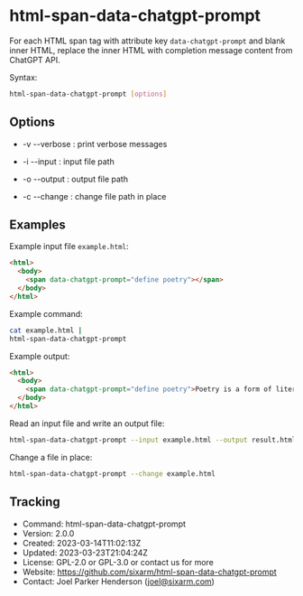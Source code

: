 # html-span-data-chatgpt-prompt

For each HTML span tag with attribute key `data-chatgpt-prompt` and blank inner
HTML, replace the inner HTML with completion message content from ChatGPT API.

Syntax:

```sh
html-span-data-chatgpt-prompt [options]
```


## Options

* -v --verbose : print verbose messages

* -i --input <FILE> : input file path

* -o --output <FILE> : output file path

* -c --change <FILE> : change file path in place


## Examples

Example input file `example.html`:

```html
<html>
  <body>
    <span data-chatgpt-prompt="define poetry"></span>
  </body>
</html>
```

Example command:

```sh
cat example.html |
html-span-data-chatgpt-prompt
```

Example output:

```html
<html>
  <body>
    <span data-chatgpt-prompt="define poetry">Poetry is a form of literature...</span>
  </body>
</html>
```

Read an input file and write an output file:

```sh
html-span-data-chatgpt-prompt --input example.html --output result.html
```

Change a file in place:

```sh
html-span-data-chatgpt-prompt --change example.html
```


## Tracking

 * Command: html-span-data-chatgpt-prompt
 * Version: 2.0.0
 * Created: 2023-03-14T11:02:13Z
 * Updated: 2023-03-23T21:04:24Z
 * License: GPL-2.0 or GPL-3.0 or contact us for more
 * Website: https://github.com/sixarm/html-span-data-chatgpt-prompt
 * Contact: Joel Parker Henderson (joel@sixarm.com)
